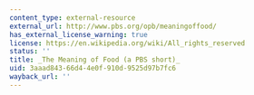 ```yaml
---
content_type: external-resource
external_url: http://www.pbs.org/opb/meaningoffood/
has_external_license_warning: true
license: https://en.wikipedia.org/wiki/All_rights_reserved
status: ''
title: _The Meaning of Food (a PBS short)_
uid: 3aaad843-66d4-4e0f-910d-9525d97b7fc6
wayback_url: ''
---
```

